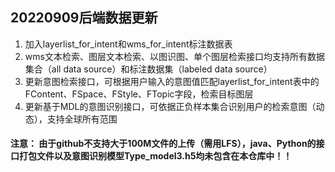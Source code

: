 ## 20220909后端数据更新
1. 加入layerlist_for_intent和wms_for_intent标注数据表
2. wms文本检索、图层文本检索、以图识图、单个图层检索接口均支持所有数据集合（all data source）和标注数据集（labeled data source）
3. 更新意图检索接口，可根据用户输入的意图值匹配layerlist_for_intent表中的FContent、FSpace、FStyle、FTopic字段，检索目标图层
4. 更新基于MDL的意图识别接口，可依据正负样本集合识别用户的检索意图（动态），支持全球所有范围

#### 注意： 由于github不支持大于100M文件的上传（需用LFS），java、Python的接口打包文件以及意图识别模型Type_model3.h5均未包含在本仓库中！！
